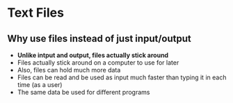 # Text Files

## Why use files instead of just input/output

- **Unlike intput and output, files actually stick around**
- Files actually stick around on a computer to use for later
- Also, files can hold much more data
- Files can be read and be used as input much faster than typing it in each time (as a user)
- The same data be used for different programs

